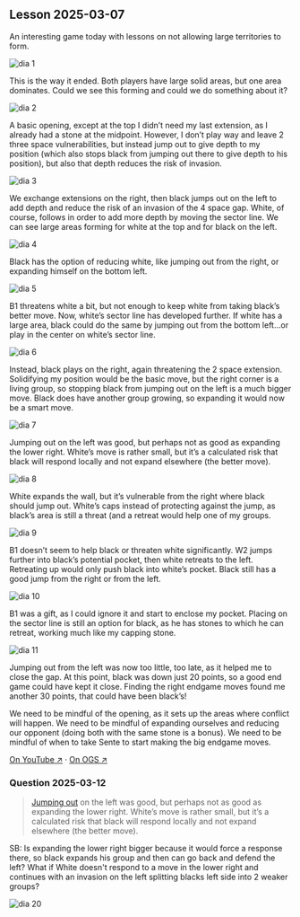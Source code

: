 
## Lesson 2025-03-07

An interesting game today with lessons on not allowing large territories to form.

![dia 1](images/l20250307/igo1.jpg)

This is the way it ended.  Both players have large solid areas, but one area dominates.  Could we see this forming and could we do something about it?

![dia 2](images/l20250307/igo2.jpg)

A basic opening, except at the top I didn’t need my last extension, as I already had a stone at the midpoint.  However, I don’t play way and leave 2 three space vulnerabilities, but instead jump out to give depth to my position (which also stops black from jumping out there to give depth to his position), but also that depth reduces the risk of invasion.

![dia 3](images/l20250307/igo3.jpg)

We exchange extensions on the right, then black jumps out on the left to add depth and reduce the risk of an invasion of the 4 space gap.  White, of course, follows in order to add more depth by moving the sector line.  We can see large areas forming for white at the top and for black on the left.

![dia 4](images/l20250307/igo4.jpg)

Black has the option of reducing white, like jumping out from the right, or expanding himself on the bottom left.

![dia 5](images/l20250307/igo5.jpg)

B1 threatens white a bit, but not enough to keep white from taking black’s better move.  Now, white’s sector line has developed further.  If white has a large area, black could do the same by jumping out from the bottom left…or play in the center on white’s sector line.

![dia 6](images/l20250307/igo6.jpg)

Instead, black plays on the right, again threatening the 2 space extension.  Solidifying my position would be the basic move, but the right corner is a living group, so stopping black from jumping out on the left is a much bigger move.  Black does have another group growing, so expanding it would now be a smart move. <a id="jumpingout"></a>

![dia 7](images/l20250307/igo7.jpg)

Jumping out on the left was good, but perhaps not as good as expanding the
lower right.  White’s move is rather small, but it’s a calculated risk that
black will respond locally and not expand elsewhere (the better move).

![dia 8](images/l20250307/igo8.jpg)

White expands the wall, but it’s vulnerable from the right where black should jump out.  White’s caps instead of protecting against the jump, as black’s area is still a threat (and a retreat would help one of my groups.

![dia 9](images/l20250307/igo9.jpg)

B1 doesn’t seem to help black or threaten white significantly. W2 jumps further into black’s potential pocket, then white retreats to the left.  Retreating up would only push black into white’s pocket.  Black still has a good jump from the right or from the left.

![dia 10](images/l20250307/igo10.jpg)

B1 was a gift, as I could ignore it and start to enclose my pocket.  Placing on the sector line is still an option for black, as he has stones to which he can retreat, working much like my capping stone.

![dia 11](images/l20250307/igo11.jpg)

Jumping out from the left was now too little, too late, as it helped me to close the gap.  At this point, black was down just 20 points, so a good end game could have kept it close.  Finding the right endgame moves found me another 30 points, that could have been black’s!

We need to be mindful of the opening, as it sets up the areas where conflict will happen.  We need to be mindful of expanding ourselves and reducing our opponent (doing both with the same stone is a bonus).  We need to be mindful of when to take Sente to start making the big endgame moves.


[On YouTube ↗](https://www.youtube.com/watch?v=qF8_5VvsDdw) · [On OGS ↗](https://online-go.com/game/73049822)


### Question 2025-03-12

> [Jumping out](#jumpingout) on the left was good, but perhaps not as good as
> expanding the lower right.  White’s move is rather small, but it’s a
> calculated risk that black will respond locally and not expand elsewhere
> (the better move).

SB: Is expanding the lower right bigger because it would force a response there, so black expands his group and then can go back and defend the left? What if White doesn't respond to a move in the lower right and continues with an invasion on the left splitting blacks left side into 2 weaker groups?

![dia 20](images/l20250307/igo20.jpg)

